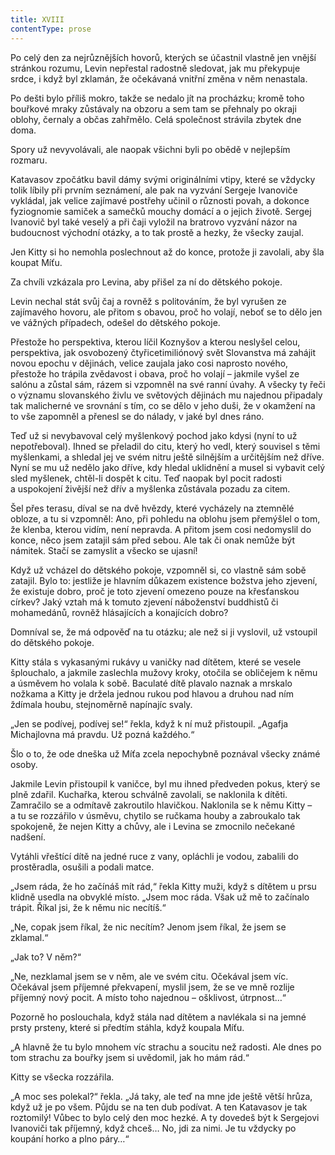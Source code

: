 ```yaml
---
title: XVIII
contentType: prose
---
```


<section>

Po celý den za nejrůznějších hovorů, kterých se účastnil vlastně jen vnější stránkou rozumu, Levin nepřestal radostně sledovat, jak mu překypuje srdce, i když byl zklamán, že očekávaná vnitřní změna v něm nenastala.

Po dešti bylo příliš mokro, takže se nedalo jít na procházku; kromě toho bouřkové mraky zůstávaly na obzoru a sem tam se přehnaly po okraji oblohy, černaly a občas zahřmělo. Celá společnost strávila zbytek dne doma.

Spory už nevyvolávali, ale naopak všichni byli po obědě v nejlepším rozmaru.

Katavasov zpočátku bavil dámy svými originálními vtipy, které se vždycky tolik líbily při prvním seznámení, ale pak na vyzvání Sergeje Ivanoviče vykládal, jak velice zajímavé postřehy učinil o různosti povah, a dokonce fyziognomie samiček a samečků mouchy domácí a o jejich životě. Sergej Ivanovič byl také veselý a při čaji vyložil na bratrovo vyzvání názor na budoucnost východní otázky, a to tak prostě a hezky, že všecky zaujal.

Jen Kitty si ho nemohla poslechnout až do konce, protože ji zavolali, aby šla koupat Míťu.

Za chvíli vzkázala pro Levina, aby přišel za ní do dětského pokoje.

Levin nechal stát svůj čaj a rovněž s politováním, že byl vyrušen ze zajímavého hovoru, ale přitom s obavou, proč ho volají, neboť se to dělo jen ve vážných případech, odešel do dětského pokoje.

Přestože ho perspektiva, kterou líčil Koznyšov a kterou neslyšel celou, perspektiva, jak osvobozený čtyřicetimiliónový svět Slovanstva má zahájit novou epochu v dějinách, velice zaujala jako cosi naprosto nového, přestože ho trápila zvědavost i obava, proč ho volají – jakmile vyšel ze salónu a zůstal sám, rázem si vzpomněl na své ranní úvahy. A všecky ty řeči o významu slovanského živlu ve světových dějinách mu najednou připadaly tak malicherné ve srovnání s tím, co se dělo v jeho duši, že v okamžení na to vše zapomněl a přenesl se do nálady, v jaké byl dnes ráno.

Teď už si nevybavoval celý myšlenkový pochod jako kdysi (nyní to už nepotřeboval). Ihned se přeladil do citu, který ho vedl, který souvisel s těmi myšlenkami, a shledal jej ve svém nitru ještě silnějším a určitějším než dříve. Nyní se mu už nedělo jako dříve, kdy hledal uklidnění a musel si vybavit celý sled myšlenek, chtěl-li dospět k citu. Teď naopak byl pocit radosti a uspokojení živější než dřív a myšlenka zůstávala pozadu za citem.

Šel přes terasu, díval se na dvě hvězdy, které vycházely na ztemnělé obloze, a tu si vzpomněl: Ano, při pohledu na oblohu jsem přemýšlel o tom, že klenba, kterou vidím, není nepravda. A přitom jsem cosi nedomyslil do konce, něco jsem zatajil sám před sebou. Ale tak či onak nemůže být námitek. Stačí se zamyslit a všecko se ujasní!

Když už vcházel do dětského pokoje, vzpomněl si, co vlastně sám sobě zatajil. Bylo to: jestliže je hlavním důkazem existence božstva jeho zjevení, že existuje dobro, proč je toto zjevení omezeno pouze na křesťanskou církev? Jaký vztah má k tomuto zjevení náboženství buddhistů či mohamedánů, rovněž hlásajících a konajících dobro?

Domníval se, že má odpověď na tu otázku; ale než si ji vyslovil, už vstoupil do dětského pokoje.

Kitty stála s vykasanými rukávy u vaničky nad dítětem, které se vesele šplouchalo, a jakmile zaslechla mužovy kroky, otočila se obličejem k němu a úsměvem ho volala k sobě. Baculaté dítě plavalo naznak a mrskalo nožkama a Kitty je držela jednou rukou pod hlavou a druhou nad ním ždímala houbu, stejnoměrně napínajíc svaly.

„Jen se podívej, podívej se!“ řekla, když k ní muž přistoupil. „Agafja Michajlovna má pravdu. Už pozná každého.“

Šlo o to, že ode dneška už Míťa zcela nepochybně poznával všecky známé osoby.

Jakmile Levin přistoupil k vaničce, byl mu ihned předveden pokus, který se plně zdařil. Kuchařka, kterou schválně zavolali, se naklonila k dítěti. Zamračilo se a odmítavě zakroutilo hlavičkou. Naklonila se k němu Kitty – a tu se rozzářilo v úsměvu, chytilo se ručkama houby a zabroukalo tak spokojeně, že nejen Kitty a chůvy, ale i Levina se zmocnilo nečekané nadšení.

Vytáhli vřeštící dítě na jedné ruce z vany, opláchli je vodou, zabalili do prostěradla, osušili a podali matce.

„Jsem ráda, že ho začínáš mít rád,“ řekla Kitty muži, když s dítětem u prsu klidně usedla na obvyklé místo. „Jsem moc ráda. Však už mě to začínalo trápit. Říkal jsi, že k němu nic necítíš.“

„Ne, copak jsem říkal, že nic necítím? Jenom jsem říkal, že jsem se zklamal.“

„Jak to? V něm?“

„Ne, nezklamal jsem se v něm, ale ve svém citu. Očekával jsem víc. Očekával jsem příjemné překvapení, myslil jsem, že se ve mně rozlije příjemný nový pocit. A místo toho najednou – ošklivost, útrpnost…“

Pozorně ho poslouchala, když stála nad dítětem a navlékala si na jemné prsty prsteny, které si předtím stáhla, když koupala Míťu.

„A hlavně že tu bylo mnohem víc strachu a soucitu než radosti. Ale dnes po tom strachu za bouřky jsem si uvědomil, jak ho mám rád.“

Kitty se všecka rozzářila.

„A moc ses polekal?“ řekla. „Já taky, ale teď na mne jde ještě větší hrůza, když už je po všem. Půjdu se na ten dub podívat. A ten Katavasov je tak roztomilý! Vůbec to bylo celý den moc hezké. A ty dovedeš být k Sergejovi Ivanoviči tak příjemný, když chceš… No, jdi za nimi. Je tu vždycky po koupání horko a plno páry…“

</section>
